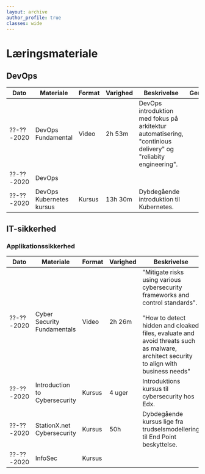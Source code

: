 ```yaml
---
layout: archive
author_profile: true
classes: wide
---
```

<h1>Læringsmateriale</h1>

<h2>DevOps</h2>

| Dato | Materiale | Format | Varighed | Beskrivelse | Gennemført | Tvivler |
|-------|-------|--------|---------|---------|---------|---------|
| ??-??-2020 | DevOps Fundamental | Video | 2h 53m | DevOps introduktion med fokus på arkitektur automatisering, "continious delivery" og "reliabity engineering". |  |  |
| ??-??-2020 | DevOps |  |  |  |  |  |
| ??-??-2020 | DevOps Kubernetes kursus | Kursus | 13h 30m | Dybdegående introduktion til Kubernetes. |  |  |

<h2>IT-sikkerhed</h2>

<h3>Applikationssikkerhed</h3>

| Dato | Materiale | Format | Varighed | Beskrivelse | Gennemført | Tvivler |
|-------|--------|---------|---------|---------|---------|---------|
| ??-??-2020 | Cyber Security Fundamentals | Video | 2h 26m | "Mitigate risks using various cybersecurity frameworks and control standards". <br><br> "How to detect hidden and cloaked files, evaluate and avoid threats such as malware, architect security to align with business needs" |  |  |
| ??-??-2020 | Introduction to Cybersecurity | Kursus | 4 uger | Introduktions kursus til cybersecurity hos Edx. |  |  |
| ??-??-2020 | StationX.net Cybersecurity | Kursus | 50h | Dybdegående kursus lige fra trudselsmodellering til End Point beskyttelse.  |  |  |
| ??-??-2020 | InfoSec | Kursus |  |  |  |  |
